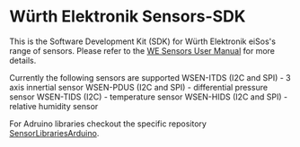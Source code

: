 # Würth Elektronik Sensors-SDK
This is the Software Development Kit (SDK) for Würth Elektronik eiSos's range of sensors.
Please refer to the [WE Sensors User Manual](https://github.com/WurthElektronik/Sensors-SDK/blob/master/Sensors_SDK_UserManual.pdf) for more details.

Currently the following sensors are supported
WSEN-ITDS (I2C and SPI) - 3 axis innertial sensor
WSEN-PDUS (I2C and SPI) - differential pressure sensor
WSEN-TIDS (I2C) - temperature sensor
WSEN-HIDS (I2C and SPI) - relative humidity sensor

For Adruino libraries checkout the specific repository [SensorLibrariesArduino](https://github.com/WurthElektronik/SensorLibrariesArduino).
